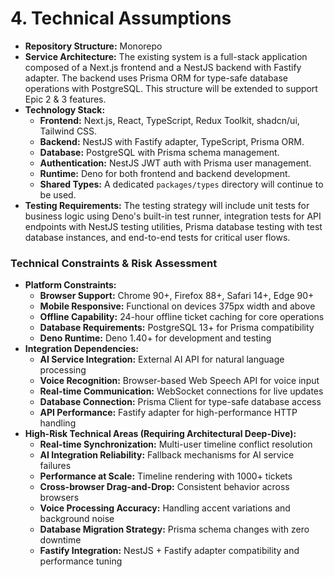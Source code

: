 # **4. Technical Assumptions**

*   **Repository Structure:** Monorepo
*   **Service Architecture:** The existing system is a full-stack application composed of a Next.js frontend and a NestJS backend with Fastify adapter. The backend uses Prisma ORM for type-safe database operations with PostgreSQL. This structure will be extended to support Epic 2 & 3 features.
*   **Technology Stack:**
    *   **Frontend:** Next.js, React, TypeScript, Redux Toolkit, shadcn/ui, Tailwind CSS.
    *   **Backend:** NestJS with Fastify adapter, TypeScript, Prisma ORM.
    *   **Database:** PostgreSQL with Prisma schema management.
    *   **Authentication:** NestJS JWT auth with Prisma user management.
    *   **Runtime:** Deno for both frontend and backend development.
    *   **Shared Types:** A dedicated `packages/types` directory will continue to be used.
*   **Testing Requirements:** The testing strategy will include unit tests for business logic using Deno's built-in test runner, integration tests for API endpoints with NestJS testing utilities, Prisma database testing with test database instances, and end-to-end tests for critical user flows.

### **Technical Constraints & Risk Assessment**

*   **Platform Constraints:**
    *   **Browser Support:** Chrome 90+, Firefox 88+, Safari 14+, Edge 90+
    *   **Mobile Responsive:** Functional on devices 375px width and above
    *   **Offline Capability:** 24-hour offline ticket caching for core operations
    *   **Database Requirements:** PostgreSQL 13+ for Prisma compatibility
    *   **Deno Runtime:** Deno 1.40+ for development and testing
*   **Integration Dependencies:**
    *   **AI Service Integration:** External AI API for natural language processing
    *   **Voice Recognition:** Browser-based Web Speech API for voice input
    *   **Real-time Communication:** WebSocket connections for live updates
    *   **Database Connection:** Prisma Client for type-safe database access
    *   **API Performance:** Fastify adapter for high-performance HTTP handling
*   **High-Risk Technical Areas (Requiring Architectural Deep-Dive):**
    *   **Real-time Synchronization:** Multi-user timeline conflict resolution
    *   **AI Integration Reliability:** Fallback mechanisms for AI service failures
    *   **Performance at Scale:** Timeline rendering with 1000+ tickets
    *   **Cross-browser Drag-and-Drop:** Consistent behavior across browsers
    *   **Voice Processing Accuracy:** Handling accent variations and background noise
    *   **Database Migration Strategy:** Prisma schema changes with zero downtime
    *   **Fastify Integration:** NestJS + Fastify adapter compatibility and performance tuning
